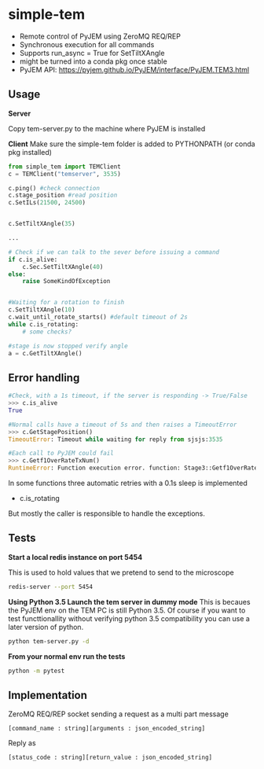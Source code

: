# simple-tem

- Remote control of PyJEM using ZeroMQ REQ/REP
- Synchronous execution for all commands 
- Supports run_async = True for SetTiltXAngle 
- might be turned into a conda pkg once stable
- PyJEM API: https://pyjem.github.io/PyJEM/interface/PyJEM.TEM3.html


## Usage

**Server**

Copy tem-server.py to the machine where PyJEM is installed

**Client**
Make sure the simple-tem folder is added to PYTHONPATH (or conda pkg installed)

```python
from simple_tem import TEMClient
c = TEMClient("temserver", 3535)

c.ping() #check connection
c.stage_position #read position
c.SetILs(21500, 24500)


c.SetTiltXAngle(35) 

...

# Check if we can talk to the sever before issuing a command
if c.is_alive:
    c.Sec.SetTiltXAngle(40)
else:
    raise SomeKindOfException


#Waiting for a rotation to finish
c.SetTiltXAngle(10)
c.wait_until_rotate_starts() #default timeout of 2s
while c.is_rotating:
    # some checks? 

#stage is now stopped verify angle 
a = c.GetTiltXAngle()

```

## Error handling

```python
#Check, with a 1s timeout, if the server is responding -> True/False
>>> c.is_alive 
True

#Normal calls have a timeout of 5s and then raises a TimeoutError
>>> c.GetStagePosition()
TimeoutError: Timeout while waiting for reply from sjsjs:3535

#Each call to PyJEM could fail
>>> c.Getf1OverRateTxNum()
RuntimeError: Function execution error. function: Stage3::Getf1OverRateTxNum, code : 20483
```

In some functions three  automatic retries with a 0.1s sleep is implemented
 - c.is_rotating

 But mostly the caller is responsible to handle the exceptions.

## Tests

**Start a local redis instance on port 5454**

This is used to hold values that we pretend to send to the microscope

```bash
redis-server --port 5454
```

**Using Python 3.5 Launch the tem server in dummy mode**
This is becaues the PyJEM env on the TEM PC is still Python 3.5. Of course if you want to test functtionallity without verifying python 3.5 compatibility you can use a later version of python.

```bash
python tem-server.py -d
```

**From your normal env run the tests**
```bash
python -m pytest
```

## Implementation

ZeroMQ REQ/REP socket sending a request as a multi part message 
```
[command_name : string][arguments : json_encoded_string]
```

Reply as
```
[status_code : string][return_value : json_encoded_string]
```